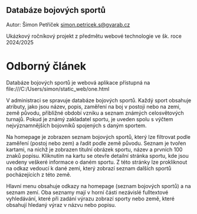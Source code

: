 ## Databáze bojových sportů

Autor: Šimon Petříček simon.petricek.s@gyarab.cz

Ukázkový ročníkový projekt z předmětu webové technologie ve šk. roce 2024/2025

# Odborný článek

Databáze bojových sportů je webová aplikace přístupná na file:///C:/Users/simon/static_web/one.html

V administraci se spravuje databáze bojových sportů. Každý sport obsahuje atributy, jako jsou název, popis, zaměření na boj v postoji nebo na zemi, země původu, přibližné období vzniku a seznam známých celosvětových turnajů. Pokud je známý zakladatel sportu, je uveden spolu s výčtem nejvýznamnějších bojovníků spojených s daným sportem.

Na homepage je zobrazen seznam bojových sportů, který lze filtrovat podle zaměření (postoj nebo zem) a řadit podle země původu. Seznam je tvořen kartami, na nichž je zobrazen titulní obrázek sportu, název a prvních 100 znaků popisu. Kliknutím na kartu se otevře detailní stránka sportu, kde jsou uvedeny veškeré informace o daném sportu. Z této stránky lze prokliknout na odkaz vedoucí k dané zemi, který zobrazí seznam dalších sportů pocházejících z této země.

Hlavní menu obsahuje odkazy na homepage (seznam bojových sportů) a na seznam zemí. Oba seznamy mají v horní části nezávislé fulltextové vyhledávání, které při zadání výrazu zobrazí sporty nebo země, které obsahují hledaný výraz v názvu nebo popisu.
